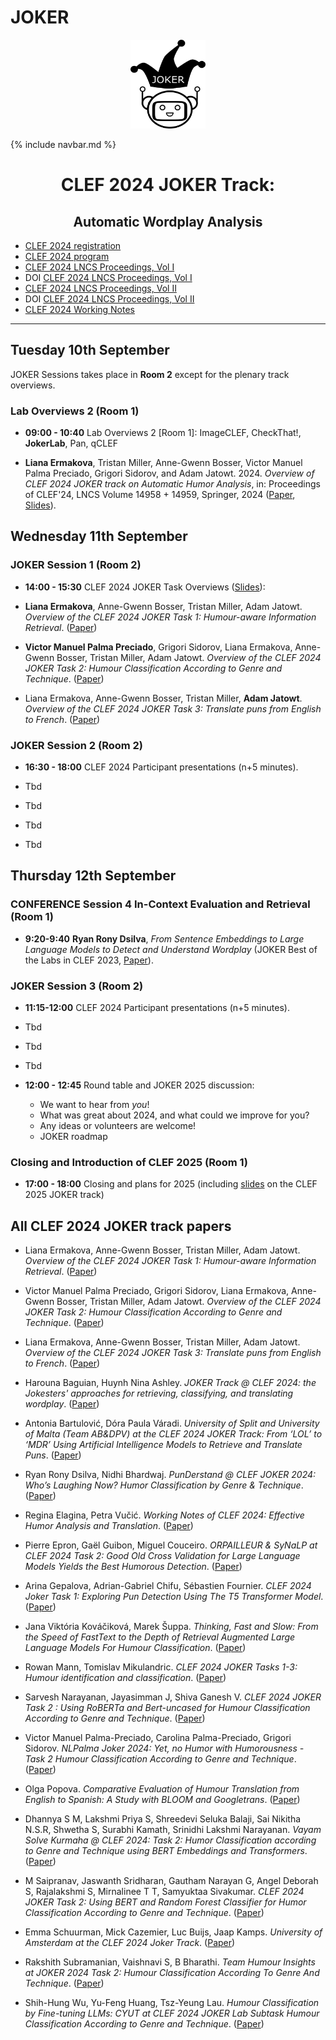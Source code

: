 # JOKER
  <p align="center">
  <img src="img/joker.png" width="120" height="142">
  </p>

{% include navbar.md %}

<h1 align="center">CLEF 2024 JOKER Track:</h1>
<h2 align="center">Automatic Wordplay Analysis</h2> 


* [CLEF 2024 registration](https://clef2024.clef-initiative.eu/index.php?page=Pages/conference_registration.html)
* [CLEF 2024 program](https://clef2024.clef-initiative.eu/index.php?page=Pages/programme.html)
* [CLEF 2024 LNCS Proceedings, Vol I](https://link.springer.com/book/9783031717352)
* DOI [CLEF 2024 LNCS Proceedings, Vol I](https://doi.org/10.1007/978-3-031-71735-2)
* [CLEF 2024 LNCS Proceedings, Vol II](https://link.springer.com/book/9783031719073)
* DOI [CLEF 2024 LNCS Proceedings, Vol II](https://doi.org/10.1007/978-3-031-71908-0)
* [CLEF 2024 Working Notes](https://ceur-ws.org/Vol-3740/)

------------------------------------------------------------

## Tuesday 10th September 

JOKER Sessions takes place in **Room 2** except for the plenary track overviews.

### Lab Overviews 2 (Room 1)
* **09:00 - 10:40**	Lab Overviews 2 [Room 1]: ImageCLEF, CheckThat!, **JokerLab**, Pan, qCLEF

* **Liana Ermakova**, Tristan Miller, Anne-Gwenn Bosser, Victor Manuel Palma Preciado, Grigori Sidorov, and Adam Jatowt. 2024. _Overview of CLEF 2024 JOKER track on Automatic Humor Analysis_, in:
Proceedings of CLEF'24, LNCS Volume 14958 + 14959, Springer, 2024 ([Paper](XXX), [Slides](XXX)).
  
## Wednesday 11th September 

### JOKER Session 1 (Room 2)

* **14:00 - 15:30** CLEF 2024 JOKER Task Overviews ([Slides](XXX)):

* **Liana Ermakova**, Anne-Gwenn Bosser, Tristan Miller, Adam Jatowt. 
_Overview of the CLEF 2024 JOKER Task 1: Humour-aware Information Retrieval_. 
([Paper](https://ceur-ws.org/Vol-3740/paper-165.pdf))

* **Victor Manuel Palma Preciado**, Grigori Sidorov, Liana Ermakova, Anne-Gwenn Bosser, Tristan Miller, Adam Jatowt. 
_Overview of the CLEF 2024 JOKER Task 2: Humour Classification According to Genre and Technique_. 
([Paper](https://ceur-ws.org/Vol-3740/paper-166.pdf))

* Liana Ermakova, Anne-Gwenn Bosser, Tristan Miller, **Adam Jatowt**. 
_Overview of the CLEF 2024 JOKER Task 3: Translate puns from English to French_.
([Paper](https://ceur-ws.org/Vol-3740/paper-167.pdf))

### JOKER Session 2 (Room 2)

* **16:30 - 18:00** CLEF 2024 Participant presentations (n+5 minutes).

* Tbd
* Tbd
* Tbd
* Tbd
  
## Thursday 12th September

### CONFERENCE Session 4 In-Context Evaluation and Retrieval (Room 1) 

* **9:20-9:40** **Ryan Rony Dsilva**, _From Sentence Embeddings to Large Language Models to Detect and Understand Wordplay_ (JOKER Best of the Labs in CLEF 2023, [Paper](XXX)).

### JOKER Session 3 (Room 2)

* **11:15-12:00** CLEF 2024 Participant presentations (n+5 minutes).

* Tbd
* Tbd
* Tbd
  
* **12:00 - 12:45** Round table and JOKER 2025 discussion:
    * We want to hear from *you*!
    * What was great about 2024, and what could we improve for you?
    * Any ideas or volunteers are welcome!
    * JOKER roadmap 

### Closing and Introduction of CLEF 2025 (Room 1)

* **17:00 - 18:00** Closing and plans for 2025 (including [slides](XXX) on the CLEF 2025 JOKER track)

## All CLEF 2024 JOKER track papers 

* Liana Ermakova, Anne-Gwenn Bosser, Tristan Miller, Adam Jatowt. 
_Overview of the CLEF 2024 JOKER Task 1: Humour-aware Information Retrieval_. 
([Paper](https://ceur-ws.org/Vol-3740/paper-165.pdf))

* Victor Manuel Palma Preciado, Grigori Sidorov, Liana Ermakova, Anne-Gwenn Bosser, Tristan Miller, Adam Jatowt. 
_Overview of the CLEF 2024 JOKER Task 2: Humour Classification According to Genre and Technique_. 
([Paper](https://ceur-ws.org/Vol-3740/paper-166.pdf))

* Liana Ermakova, Anne-Gwenn Bosser, Tristan Miller, Adam Jatowt. 
_Overview of the CLEF 2024 JOKER Task 3: Translate puns from English to French_.
([Paper](https://ceur-ws.org/Vol-3740/paper-167.pdf))

* Harouna Baguian, Huynh Nina Ashley. 
_JOKER Track @ CLEF 2024: the Jokesters' approaches for retrieving, classifying, and translating wordplay_.
([Paper](https://ceur-ws.org/Vol-3740/paper-168.pdf))

* Antonia Bartulović, Dóra Paula Váradi. 
_University of Split and University of Malta (Team AB&DPV) at the CLEF 2024 JOKER Track: From ‘LOL’ to ‘MDR’ Using Artificial Intelligence Models to Retrieve and Translate Puns_.
([Paper](https://ceur-ws.org/Vol-3740/paper-169.pdf))

* Ryan Rony Dsilva, Nidhi Bhardwaj. 
_PunDerstand @ CLEF JOKER 2024: Who’s Laughing Now? Humor Classification by Genre & Technique_.
([Paper](https://ceur-ws.org/Vol-3740/paper-170.pdf))

* Regina Elagina, Petra Vučić.
_Working Notes of CLEF 2024: Effective Humor Analysis and Translation_.
([Paper](https://ceur-ws.org/Vol-3740/paper-171.pdf))

* Pierre Epron, Gaël Guibon, Miguel Couceiro.
_ORPAILLEUR & SyNaLP at CLEF 2024 Task 2: Good Old Cross Validation for Large Language Models Yields the Best Humorous Detection_.
([Paper](https://ceur-ws.org/Vol-3740/paper-172.pdf))

* Arina Gepalova, Adrian-Gabriel Chifu, Sébastien Fournier.
_CLEF 2024 Joker Task 1: Exploring Pun Detection Using The T5 Transformer Model_.
([Paper](https://ceur-ws.org/Vol-3740/paper-173.pdf))

* Jana Viktória Kováčiková, Marek Šuppa.
_Thinking, Fast and Slow: From the Speed of FastText to the Depth of Retrieval Augmented Large Language Models For Humour Classification_.
([Paper](https://ceur-ws.org/Vol-3740/paper-174.pdf))

* Rowan Mann, Tomislav Mikulandric.
_CLEF 2024 JOKER Tasks 1-3: Humour identification and classification_.
([Paper](https://ceur-ws.org/Vol-3740/paper-175.pdf))

* Sarvesh Narayanan, Jayasimman J, Shiva Ganesh V.
_CLEF 2024 JOKER Task 2 : Using RoBERTa and Bert-uncased for Humour Classification According to Genre and Technique_.
([Paper](https://ceur-ws.org/Vol-3740/paper-176.pdf))

* Victor Manuel Palma-Preciado, Carolina Palma-Preciado, Grigori Sidorov.
_NLPalma Joker 2024: Yet, no Humor with Humorousness - Task 2 Humour Classification According to Genre and Technique_.
([Paper](https://ceur-ws.org/Vol-3740/paper-177.pdf))

* Olga Popova.
_Comparative Evaluation of Humour Translation from English to Spanish: A Study with BLOOM and Googletrans_.
([Paper](https://ceur-ws.org/Vol-3740/paper-178.pdf))

* Dhannya S M, Lakshmi Priya S, Shreedevi Seluka Balaji, Sai Nikitha N.S.R, Shwetha S, Surabhi Kamath, Srinidhi Lakshmi Narayanan.
_Vayam Solve Kurmaha @ CLEF 2024: Task 2: Humor Classification according to Genre and Technique using BERT Embeddings and Transformers_.
([Paper](https://ceur-ws.org/Vol-3740/paper-179.pdf))

* M Saipranav, Jaswanth Sridharan, Gautham Narayan G, Angel Deborah S, Rajalakshmi S, Mirnalinee T T, Samyuktaa Sivakumar.
_CLEF 2024 JOKER Task 2: Using BERT and Random Forest Classifier for Humor Classification According to Genre and Technique_.
([Paper](https://ceur-ws.org/Vol-3740/paper-180.pdf))

* Emma Schuurman, Mick Cazemier, Luc Buijs, Jaap Kamps.
_University of Amsterdam at the CLEF 2024 Joker Track_.
([Paper](https://ceur-ws.org/Vol-3740/paper-181.pdf))

* Rakshith Subramanian, Vaishnavi S, B Bharathi.
_Team Humour Insights at JOKER 2024 Task 2: Humour Classification According To Genre And Technique_.
([Paper](https://ceur-ws.org/Vol-3740/paper-182.pdf))

* Shih-Hung Wu, Yu-Feng Huang, Tsz-Yeung Lau.
_Humour Classification by Fine-tuning LLMs: CYUT at CLEF 2024 JOKER Lab Subtask Humour Classification According to Genre and Technique_.
([Paper](https://ceur-ws.org/Vol-3740/paper-183.pdf))
